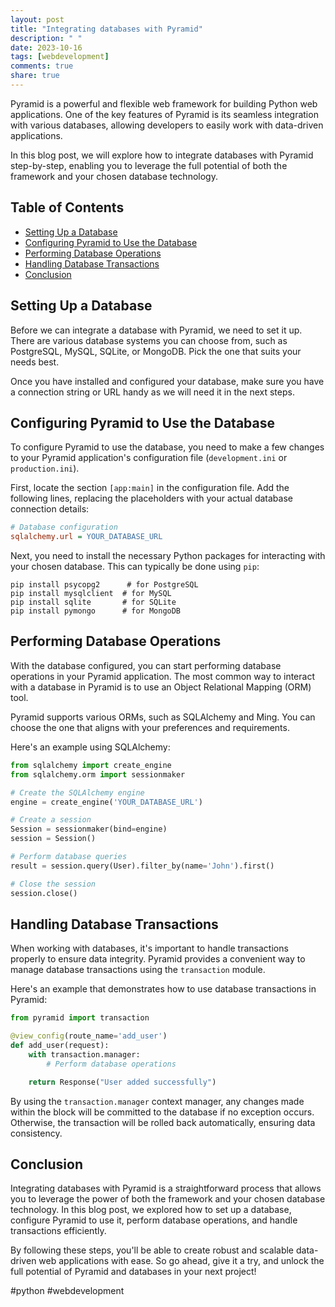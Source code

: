 ```yaml
---
layout: post
title: "Integrating databases with Pyramid"
description: " "
date: 2023-10-16
tags: [webdevelopment]
comments: true
share: true
---
```


Pyramid is a powerful and flexible web framework for building Python web applications. One of the key features of Pyramid is its seamless integration with various databases, allowing developers to easily work with data-driven applications.

In this blog post, we will explore how to integrate databases with Pyramid step-by-step, enabling you to leverage the full potential of both the framework and your chosen database technology.

## Table of Contents
- [Setting Up a Database](#setting-up-a-database)
- [Configuring Pyramid to Use the Database](#configuring-pyramid-to-use-the-database)
- [Performing Database Operations](#performing-database-operations)
- [Handling Database Transactions](#handling-database-transactions)
- [Conclusion](#conclusion)

## Setting Up a Database

Before we can integrate a database with Pyramid, we need to set it up. There are various database systems you can choose from, such as PostgreSQL, MySQL, SQLite, or MongoDB. Pick the one that suits your needs best.

Once you have installed and configured your database, make sure you have a connection string or URL handy as we will need it in the next steps.

## Configuring Pyramid to Use the Database

To configure Pyramid to use the database, you need to make a few changes to your Pyramid application's configuration file (`development.ini` or `production.ini`).

First, locate the section `[app:main]` in the configuration file. Add the following lines, replacing the placeholders with your actual database connection details:

```ini
# Database configuration
sqlalchemy.url = YOUR_DATABASE_URL
```

Next, you need to install the necessary Python packages for interacting with your chosen database. This can typically be done using `pip`:

```
pip install psycopg2      # for PostgreSQL
pip install mysqlclient  # for MySQL
pip install sqlite       # for SQLite
pip install pymongo      # for MongoDB
```

## Performing Database Operations

With the database configured, you can start performing database operations in your Pyramid application. The most common way to interact with a database in Pyramid is to use an Object Relational Mapping (ORM) tool.

Pyramid supports various ORMs, such as SQLAlchemy and Ming. You can choose the one that aligns with your preferences and requirements. 

Here's an example using SQLAlchemy:

```python
from sqlalchemy import create_engine
from sqlalchemy.orm import sessionmaker

# Create the SQLAlchemy engine
engine = create_engine('YOUR_DATABASE_URL')

# Create a session
Session = sessionmaker(bind=engine)
session = Session()

# Perform database queries
result = session.query(User).filter_by(name='John').first()

# Close the session
session.close()
```

## Handling Database Transactions

When working with databases, it's important to handle transactions properly to ensure data integrity. Pyramid provides a convenient way to manage database transactions using the `transaction` module.

Here's an example that demonstrates how to use database transactions in Pyramid:

```python
from pyramid import transaction

@view_config(route_name='add_user')
def add_user(request):
    with transaction.manager:
        # Perform database operations

    return Response("User added successfully")
```

By using the `transaction.manager` context manager, any changes made within the block will be committed to the database if no exception occurs. Otherwise, the transaction will be rolled back automatically, ensuring data consistency.

## Conclusion

Integrating databases with Pyramid is a straightforward process that allows you to leverage the power of both the framework and your chosen database technology. In this blog post, we explored how to set up a database, configure Pyramid to use it, perform database operations, and handle transactions efficiently.

By following these steps, you'll be able to create robust and scalable data-driven web applications with ease. So go ahead, give it a try, and unlock the full potential of Pyramid and databases in your next project!

\#python #webdevelopment